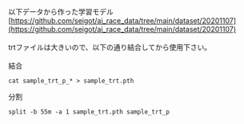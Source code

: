 以下データから作った学習モデル<br>
[https://github.com/seigot/ai_race_data/tree/main/dataset/20201107](https://github.com/seigot/ai_race_data/tree/main/dataset/20201107)<br>
<br>
trtファイルは大きいので、以下の通り結合してから使用下さい。<br>
<br>
結合

```
cat sample_trt_p_* > sample_trt.pth
```

分割

```
split -b 55m -a 1 sample_trt.pth sample_trt_p
```
